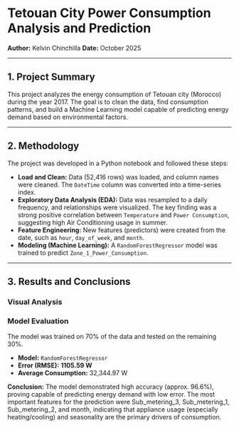 # Tetouan City Power Consumption Analysis and Prediction

**Author:** Kelvin Chinchilla
**Date:** October 2025

---

## 1. Project Summary

This project analyzes the energy consumption of Tetouan city (Morocco) during the year 2017. The goal is to clean the data, find consumption patterns, and build a Machine Learning model capable of predicting energy demand based on environmental factors.

---

## 2. Methodology

The project was developed in a Python notebook and followed these steps:

* **Load and Clean:** Data (52,416 rows) was loaded, and column names were cleaned. The `DateTime` column was converted into a time-series index.
* **Exploratory Data Analysis (EDA):** Data was resampled to a daily frequency, and relationships were visualized. The key finding was a strong positive correlation between `Temperature` and `Power Consumption`, suggesting high Air Conditioning usage in summer.
* **Feature Engineering:** New features (predictors) were created from the date, such as `hour`, `day_of_week`, and `month`.
* **Modeling (Machine Learning):** A `RandomForestRegressor` model was trained to predict `Zone_1_Power_Consumption`.

---

## 3. Results and Conclusions

### Visual Analysis




### Model Evaluation
The model was trained on 70% of the data and tested on the remaining 30%.

* **Model:** `RandomForestRegressor`
* **Error (RMSE):** **1105.59 W**
* **Average Consumption:** 32,344.97 W

**Conclusion:** The model demonstrated high accuracy (approx. 96.6%), proving capable of predicting energy demand with low error. The most important features for the prediction were Sub_metering_3, Sub_metering_1, Sub_metering_2, and month, indicating that appliance usage (especially heating/cooling) and seasonality are the primary drivers of consumption.
